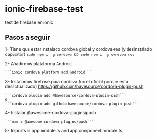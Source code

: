 # ionic-firebase-test
test de firebase en ionic

## Pasos a seguir

1- Tiene que estar instalado cordova global y cordova-res (y desinstalado capacitor)
	```sudo npm i -g cordova && sudo npm i -g cordova-res```

2- Añadirmos plataforma Android
	
    ```ionic cordova platform add android```
	
3- Instalamos firebase para cordova (no el oficial porque está desactualizado) https://github.com/havesource/cordova-plugin-push
	
    ```cordova plugin add @havesource/cordova-plugin-push```
	o
	```cordova plugin add github:havesource/cordova-plugin-push```

4- Instalar @awesome-cordova-plugins/push
    
    ```npm i @awesome-cordova-plugins/push```

5- Imports in app.module.ts and app.component.module.ts


